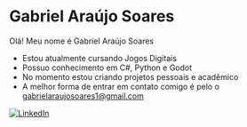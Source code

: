 # Gabriel Araújo Soares


 Olá! Meu nome é Gabriel Araújo Soares

* Estou atualmente cursando Jogos Digitais
* Possuo conhecimento em C#, Python e Godot
* No momento estou criando projetos pessoais e acadêmico
* A melhor forma de entrar em contato comigo é pelo o gabrielaraujosoares1@gmail.com

[![LinkedIn](https://img.shields.io/badge/LinkedIn-%230077B5?style=for-the-badge&logo=linkedin&logoColor=white)](https://www.linkedin.com/in/gabriel-araújo2001/)
